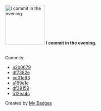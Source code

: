 <img src="https://my-badges.github.io/my-badges/evening-commits.png" alt="I commit in the evening." title="I commit in the evening." width="128">
<strong>I commit in the evening.</strong>
<br><br>

Commits:

- <a href="https://github.com/lexxns/rust-game/commit/a2b0679d79100b6169182898e07e13ae50a13ab5">a2b0679</a>
- <a href="https://github.com/lexxns/rust-game/commit/df7382efd278cb1e4072c82a742dc5637e243e36">df7382e</a>
- <a href="https://github.com/lexxns/rust-game/commit/ec01e935e9e81859fd9eb1e6601520c03e7e8ec0">ec01e93</a>
- <a href="https://github.com/lexxns/rust-game/commit/a169e1ea7a54b3daa89b87e75d3bc83d643a7c59">a169e1e</a>
- <a href="https://github.com/lexxns/rust-game/commit/df391593d2bd70b62d5ea8db7d3bc3d64b669a4e">df39159</a>
- <a href="https://github.com/lexxns/rust-game/commit/512ea4c03d6ec6ca2b4b880036ec0214995e5ac4">512ea4c</a>


Created by <a href="https://github.com/my-badges/my-badges">My Badges</a>